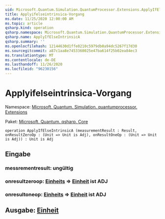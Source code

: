 ```yaml
---
uid: Microsoft.Quantum.Simulation.QuantumProcessor.Extensions.ApplyIfElseIntrinsicA
title: Applyifelseintrinsica-Vorgang
ms.date: 11/25/2020 12:00:00 AM
ms.topic: article
qsharp.kind: operation
qsharp.namespace: Microsoft.Quantum.Simulation.QuantumProcessor.Extensions
qsharp.name: ApplyIfElseIntrinsicA
qsharp.summary: ''
ms.openlocfilehash: 12144630d1ffe0210c5979db0a94dc5267f17d30
ms.sourcegitcommit: a87c1aa8e7453360025e47ba614f25b02ea84ec3
ms.translationtype: MT
ms.contentlocale: de-DE
ms.lasthandoff: 11/26/2020
ms.locfileid: "96230156"
---
```

# <a name="applyifelseintrinsica-operation"></a>Applyifelseintrinsica-Vorgang

Namespace: [Microsoft. Quantum. Simulation. quantumprocessor. Extensions](xref:Microsoft.Quantum.Simulation.QuantumProcessor.Extensions)

Paket: [Microsoft. Quantum. qsharp. Core](https://nuget.org/packages/Microsoft.Quantum.QSharp.Core)




```qsharp
operation ApplyIfElseIntrinsicA (measurementResult : Result, onResultZeroOp : (Unit => Unit is Adj), onResultOneOp : (Unit => Unit is Adj)) : Unit is Adj
```


## <a name="input"></a>Eingabe

### <a name="measurementresult--__invalidresult__"></a>messrementresult: __ungültig <Result>__




### <a name="onresultzeroop--unit--unit--is-adj"></a>onresultzeroop: [Einheits](xref:microsoft.quantum.lang-ref.unit) => [Einheit](xref:microsoft.quantum.lang-ref.unit)  ist ADJ




### <a name="onresultoneop--unit--unit--is-adj"></a>onresultoneop: [Einheits](xref:microsoft.quantum.lang-ref.unit) => [Einheit](xref:microsoft.quantum.lang-ref.unit)  ist ADJ





## <a name="output--unit"></a>Ausgabe: [Einheit](xref:microsoft.quantum.lang-ref.unit)

